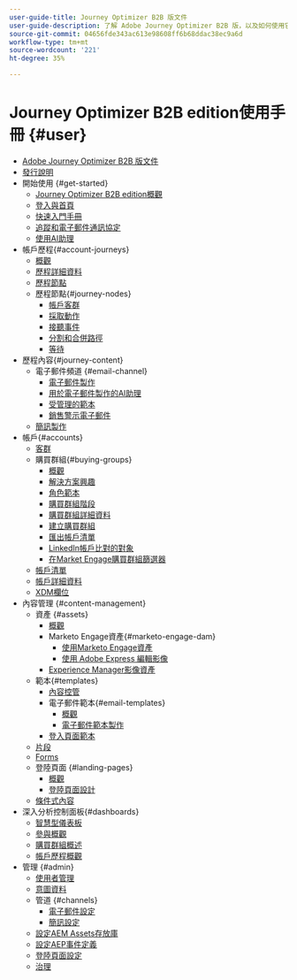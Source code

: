 ```yaml
---
user-guide-title: Journey Optimizer B2B 版文件
user-guide-description: 了解 Adobe Journey Optimizer B2B 版，以及如何使用它透過內建生成式 AI 和業界領先的自動化來編排帳戶和購買群組旅程。
source-git-commit: 04656fde343ac613e98608ff6b68ddac38ec9a6d
workflow-type: tm+mt
source-wordcount: '221'
ht-degree: 35%

---
```



# Journey Optimizer B2B edition使用手冊 {#user}

+ [Adobe Journey Optimizer B2B 版文件](guide-overview.md)
+ [發行說明](./release-notes/release-notes.md)
+ 開始使用 {#get-started}
   + [Journey Optimizer B2B edition概觀](about-journey-optimizer-b2b-edition.md)
   + [登入與首頁](home-page.md)
   + [快速入門手冊](./start/get-started.md)
   + [追蹤和電子郵件通訊協定](./start/email-protocols.md)
   + [使用AI助理](./start/ai-assistant.md)
+ 帳戶歷程{#account-journeys}
   + [概觀](./journeys/journey-overview.md)
   + [歷程詳細資料](./journeys/journey-details.md)
   + [歷程節點](./journeys/journey-nodes.md)
   + 歷程節點{#journey-nodes}
      + [帳戶客群](./journeys/account-audience-nodes.md)
      + [採取動作](./journeys/action-nodes.md)
      + [接聽事件](./journeys/listen-for-event-nodes.md)
      + [分割和合併路徑](./journeys/split-merge-paths-nodes.md)
      + [等待](./journeys/wait-nodes.md)
+ 歷程內容{#journey-content}
   + 電子郵件頻道 {#email-channel}
      + [電子郵件製作](./content/email-authoring.md)
      + [用於電子郵件製作的AI助理](./content/ai-assistant-emails.md)
      + [受管理的範本](./content/email-authoring-governance.md)
      + [銷售警示電子郵件](./content/sales-alert-email.md)
   + [簡訊製作](./content/sms-authoring.md)
+ 帳戶{#accounts}
   + [客群](./audiences/account-audience-overview.md)
   + 購買群組{#buying-groups}
      + [概觀](./buying-groups/buying-groups-overview.md)
      + [解決方案興趣](./buying-groups/solution-interests.md)
      + [角色範本](./buying-groups/buying-groups-role-templates.md)
      + [購買群組階段](./buying-groups/buying-group-stages.md)
      + [購買群組詳細資料](./buying-groups/buying-group-details.md)
      + [建立購買群組](./buying-groups/buying-groups-create.md)
      + [匯出帳戶清單](./audiences/account-list-export.md)
      + [LinkedIn帳戶比對的對象](./data/linkedin-account-matched-audiences.md)
      + [在Market Engage購買群組篩選器](./buying-groups/marketo-engage-smart-list-buying-group-filters.md)
   + [帳戶清單](./accounts/account-lists.md)
   + [帳戶詳細資料](./accounts/account-details.md)
   + [XDM欄位](./data/field-mapping.md)
+ 內容管理 {#content-management}
   + 資產 {#assets}
      + [概觀](./content/assets-overview.md)
      + Marketo Engage資產{#marketo-engage-dam}
         + [使用Marketo Engage資產](./content/marketo-engage-design-studio.md)
         + [使用 Adobe Express 編輯影像](./content/image-edit-adobe-express.md)
      + [Experience Manager影像資產](./content/aem-assets.md)
   + 範本{#templates}
      + [內容控管](./content/template-content-governance.md)
      + 電子郵件範本{#email-templates}
         + [概觀](./content/email-templates.md)
         + [電子郵件範本製作](./content/email-template-authoring.md)
      + [登入頁面範本](./content/landing-page-templates.md)
   + [片段](./content/fragments.md)
   + [Forms](./content/forms.md)
   + 登陸頁面 {#landing-pages}
      + [概觀](./content/landing-pages.md)
      + [登陸頁面設計](./content/landing-page-design.md)
   + [條件式內容](./content/conditional-content.md)
+ 深入分析控制面板{#dashboards}
   + [智慧型儀表板](./dashboards/intelligent-dashboard.md)
   + [參與概觀](./dashboards/engagement-dashboard.md)
   + [購買群組概述](./dashboards/buying-groups-dashboard.md)
   + [帳戶歷程概觀](./dashboards/journeys-dashboard.md)
+ 管理 {#admin}
   + [使用者管理](./admin/user-management.md)
   + [意圖資料](./admin/intent-data.md)
   + 管道 {#channels}
      + [電子郵件設定](./admin/configure-channels-emails.md)
      + [簡訊設定](./admin/configure-channels-sms.md)
   + [設定AEM Assets存放庫](./admin/configure-aem-repositories.md)
   + [設定AEP事件定義](./admin/configure-aep-events.md)
   + [登陸頁面設定](./admin/landing-page-settings.md)
   + [治理](./admin/governance.md)
